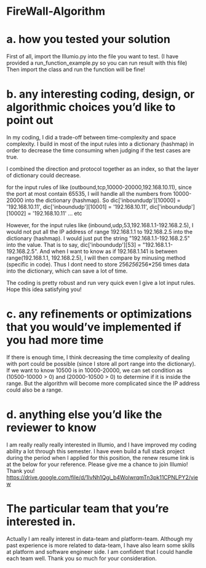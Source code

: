 # FireWall-Algorithm
# a. how you tested your solution

First of all, import the Illumio.py into the file you want to test. (I have provided a run_function_example.py so you can run result with this file) Then import the class and run the function will be fine!

# b. any interesting coding, design, or algorithmic choices you’d like to point out

In my coding, I did a trade-off between time-complexity and space complexity. I build in most of the input rules into a dictionary (hashmap) in order to decrease the time consuming when judging if the test cases are true.

I combined the direction and protocol together as an index, so that the layer of dictionary could decrease.

for the input rules of like (outbound,tcp,10000-20000,192.168.10.11), since the port at most contain 65535, I will handle all the numbers from 10000-20000 into the dictionary (hashmap). So dic['inboundudp'][10000] = '192.168.10.11', dic['inboundudp'][10001] = '192.168.10.11', dic['inboundudp'][10002] = '192.168.10.11' ... etc

However, for the input rules like (inbound,udp,53,192.168.1.1-192.168.2.5), I would not put all the IP address of range 192.168.1.1 to 192.168.2.5 into the dictionary (hashmap). I would just put the string "192.168.1.1-192.168.2.5" into the value. That is to say, dic['inboundudp'][53] = "192.168.1.1-192.168.2.5". And when I want to know as if 192.168.1.141 is between range(192.168.1.1, 192.168.2.5), I will then compare by minusing method (specific in code). Thus I dont need to store 256*256*256*256 times data into the dictionary, which can save a lot of time.

The coding is pretty robust and run very quick even I give a lot input rules. Hope this idea satisfying you!

# c. any refinements or optimizations that you would’ve implemented if you had more time

If there is enough time, I think decreasing the time complexity of dealing with port could be possible (since I store all port range into the dictionary). If we want to know 10500 is in 10000-20000, we can set condition as (10500-10000 > 0) and (20000-10500 > 0) to determine if it is inside the range. But the algorithm will become more complicated since the IP address could also be a range.

# d. anything else you’d like the reviewer to know

I am really really really interested in Illumio, and I have improved my coding ability a lot through this semester. I have even build a full stack project during the period when I applied for this position, the renew resume link is at the below for your reference. Please give me a chance to join Illumio! Thank you! https://drive.google.com/file/d/1IvNh1Qgi_b4WolwrqmTn3pk11CPNLPY2/view

# The particular team that you’re interested in.

Actually I am really interest in data-team and platform-team. Although my past experience is more related to data-team, I have also learn some skills at platform and software engineer side. I am confident that I could handle each team well. Thank you so much for your consideration.
